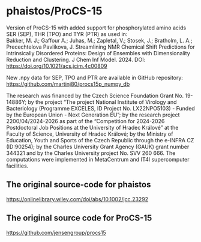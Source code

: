 # phaistos/ProCS-15 
Version of ProCS-15 with added support for phosphorylated amino acids SER (SEP), THR (TPO) and TYR (PTR) as used in:  
Bakker, M. J.; Gaffour A.; Juhas, M.; Zapletal, V.; Stosek, J.; Bratholm, L. A.; Precechtelova Pavlikova, J. Streamlining NMR Chemical Shift Predictions for Intrinsically Disordered Proteins: Design of Ensembles with Dimensionality Reduction and Clustering. J Chem Inf Model. 2024. DOI: https://doi.org/10.1021/acs.jcim.4c00809

New .npy data for SEP, TPO and PTR are available in GitHub repository: https://github.com/martinj80/procs15p_numpy_db 

The research was financed by the Czech Science Foundation Grant No. 19-14886Y; by the project “The project National Institute of Virology and Bacteriology (Programme EXCELES, ID Project No. LX22NPO5103) - Funded by the European Union - Next Generation EU”; by the research project 2200/04/2024-2026 as part of the “Competition for 2024-2026 Postdoctoral Job Positions at the University of Hradec Králové” at the Faculty of Science, University of Hradec Králové; by the Ministry of Education, Youth and Sports of the Czech Republic through the e-INFRA CZ (ID:90254); by the Charles University Grant Agency (GAUK) grant number 344321 and by the Charles University project No. SVV 260 666. The computations were implemented in MetaCentrum and IT4I supercomputer facilities.

## The original source-code for phaistos 
https://onlinelibrary.wiley.com/doi/abs/10.1002/jcc.23292
## The original source code for ProCS-15
https://github.com/jensengroup/procs15

